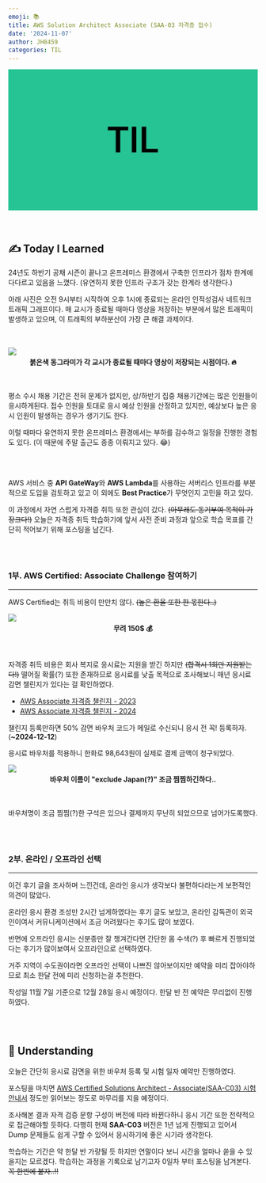 ```yaml
---
emoji: 📚
title: AWS Solution Architect Associate (SAA-03 자격증 접수)
date: '2024-11-07'
author: JH8459
categories: TIL
---
```


![github-blog.png](../../assets/common/TIL.jpeg)

<br>

## ✍️ **T**oday **I** **L**earned

24년도 하반기 공채 시즌이 끝나고 온프레미스 환경에서 구축한 인프라가 점차 한계에 다다르고 있음을 느꼈다. (유연하지 못한 인프라 구조가 갖는 한계라 생각한다.)

아래 사진은 오전 9시부터 시작하여 오후 1시에 종료되는 온라인 인적성검사 네트워크 트래픽 그래프이다. 매 교시가 종료될 때마다 영상을 저장하는 부분에서 많은 트래픽이 발생하고 있으며, 이 트래픽의 부하분산이 가장 큰 해결 과제이다.

<br>
<br>

<img src="https://jh8459.s3.ap-northeast-2.amazonaws.com/blog/2024-11-07-TIL/%E1%84%90%E1%85%B3%E1%84%85%E1%85%A2%E1%84%91%E1%85%B5%E1%86%A8.png"/>
<br>
<center><strong>붉은색 동그라미가 각 교시가 종료될 때마다 영상이 저장되는 시점이다. 🔥</strong></center><br><br>

평소 수시 채용 기간은 전혀 문제가 없지만, 상/하반기 집중 채용기간에는 많은 인원들이 응시하게된다. 접수 인원을 토대로 응시 예상 인원을 산정하고 있지만, 예상보다 높은 응시 인원이 발생하는 경우가 생기기도 한다.

이럴 때마다 유연하지 못한 온프레미스 환경에서는 부하를 감수하고 일정을 진행한 경험도 있다. (이 때문에 주말 출근도 종종 이뤄지고 있다. 😂)

<br>
<br>

AWS 서비스 중 <strong>API GateWay</strong>와 <strong>AWS Lambda</strong>를 사용하는 서버리스 인프라를 부분적으로 도입을 검토하고 있고 이 외에도 <strong>Best Practice</strong>가 무엇인지 고민을 하고 있다.

이 과정에서 자연 스럽게 자격증 취득 또한 관심이 갔다. <del>(아무래도 동기부여 목적이 가장크다!)</del> 오늘은 자격증 취득 학습하기에 앞서 사전 준비 과정과 앞으로 학습 목표를 간단히 적어보기 위해 포스팅을 남긴다.

<br>
<br>

### 1부. AWS Certified: Associate Challenge 참여하기

---

AWS Certified는 취득 비용이 만만치 않다. <del>(높은 환율 또한 한 몫한다..)</del>

<img src="https://jh8459.s3.ap-northeast-2.amazonaws.com/blog/2024-11-07-TIL/cost.png"/>
<br>
<center><strong>무려 150$ 💰</strong></center><br><br>

자격증 취득 비용은 회사 복지로 응시료는 지원을 받긴 하지만 <del>(합격시 1회만 지원받는다!)</del> 떨어질 확률(?) 또한 존재하므로 응시료를 낮출 목적으로 조사해보니 매년 응시료 감면 챌린지가 있다는 걸 확인하였다.

- <a href="https://pages.awscloud.com/kr-traincert-certification-challenge-associate-2023-reg.html" target="_blank">AWS Associate 자격증 챌린지 - 2023</a>
- <a href="https://pages.awscloud.com/GLOBAL-ln-GC-Traincert-Associate-Certification-Challenge-Registration-2024.html?trk=1d696fd8-8f9d-437d-a235-263e41a73c4a&sc_channel=el" target="_blank">AWS Associate 자격증 챌린지 - 2024</a>

챌린지 등록만하면 50% 감면 바우처 코드가 메일로 수신되니 응시 전 꼭! 등록하자. (<strong>~2024-12-12</strong>)

응시료 바우처를 적용하니 한화로 98,643원이 실제로 결제 금액이 청구되었다.

<img src="https://jh8459.s3.ap-northeast-2.amazonaws.com/blog/2024-11-07-TIL/bill.png"/>
<br>
<center><strong>바우처 이름이 "exclude Japan(?)" 조금 찜찜하긴하다..</strong></center><br><br>

바우처명이 조금 찜찜(?)한 구석은 있으나 결제까지 무난히 되었으므로 넘어가도록했다.

<br>
<br>

### 2부. 온라인 / 오프라인 선택

---

이건 후기 글을 조사하며 느낀건데, 온라인 응시가 생각보다 불편하다라는게 보편적인 의견이 많았다.

온라인 응시 환경 조성만 2시간 넘게하였다는 후기 글도 보았고, 온라인 감독관이 외국인이여서 커뮤니케이션에서 조금 어려웠다는 후기도 많이 보였다.

반면에 오프라인 응시는 신분증만 잘 챙겨간다면 간단한 몸 수색(?) 후 빠르게 진행되었다는 후기가 많이보여서 오프라인으로 선택하였다.

거주 지역이 수도권이라면 오프라인 선택이 나쁘진 않아보이지만 예약을 미리 잡아야하므로 최소 한달 전에 미리 신청하는걸 추천한다.

작성일 11월 7일 기준으로 12월 28일 응시 예정이다. 한달 반 전 예약은 무리없이 진행하였다.

<br>
<br>

## 🤔 Understanding

오늘은 간단히 응시료 감면을 위한 바우처 등록 및 시험 일자 예약만 진행하였다. 

포스팅을 마치면 <a href="https://d1.awsstatic.com/ko_KR/training-and-certification/docs-sa-assoc/AWS-Certified-Solutions-Architect-Associate_Exam-Guide.pdf" target="_blank">AWS Certified Solutions Architect - Associate(SAA-C03) 시험 안내서</a> 정도만 읽어보는 정도로 마무리를 지을 예정이다.

조사해본 결과 자격 검증 문항 구성이 버전에 따라 바뀐다하니 응시 기간 또한 전략적으로 접근해야할 듯하다. 다행히 현재 <strong>SAA-C03</strong> 버전은 1년 넘게 진행되고 있어서 Dump 문제들도 쉽게 구할 수 있어서 응시하기에 좋은 시기라 생각한다.

학습하는 기간은 약 한달 반 가량될 듯 하지만 연말이다 보니 시간을 얼마나 쏟을 수 있을지는 모르겠다. 학습하는 과정을 기록으로 남기고자 0일차 부터 포스팅을 남겨본다. <del>꼭 한번에 붙자..!!</del>

<br>
<br>

